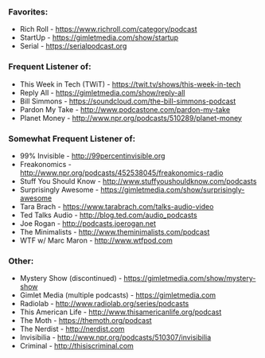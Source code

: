 ### Favorites:
- Rich Roll - https://www.richroll.com/category/podcast
- StartUp - https://gimletmedia.com/show/startup
- Serial - https://serialpodcast.org

### Frequent Listener of:
- This Week in Tech (TWiT) - https://twit.tv/shows/this-week-in-tech
- Reply All - https://gimletmedia.com/show/reply-all
- Bill Simmons - https://soundcloud.com/the-bill-simmons-podcast
- Pardon My Take - http://www.podcastone.com/pardon-my-take
- Planet Money - http://www.npr.org/podcasts/510289/planet-money

### Somewhat Frequent Listener of:
- 99% Invisible - http://99percentinvisible.org
- Freakonomics - http://www.npr.org/podcasts/452538045/freakonomics-radio
- Stuff You Should Know - http://www.stuffyoushouldknow.com/podcasts
- Surprisingly Awesome - https://gimletmedia.com/show/surprisingly-awesome
- Tara Brach - https://www.tarabrach.com/talks-audio-video
- Ted Talks Audio - http://blog.ted.com/audio_podcasts
- Joe Rogan - http://podcasts.joerogan.net
- The Minimalists - http://www.theminimalists.com/podcast
- WTF w/ Marc Maron - http://www.wtfpod.com

### Other:
- Mystery Show (discontinued) - https://gimletmedia.com/show/mystery-show
- Gimlet Media (multiple podcasts) - https://gimletmedia.com
- Radiolab - http://www.radiolab.org/series/podcasts
- This American Life - http://www.thisamericanlife.org/podcast
- The Moth - https://themoth.org/podcast
- The Nerdist - http://nerdist.com
- Invisibilia - http://www.npr.org/podcasts/510307/invisibilia
- Criminal - http://thisiscriminal.com
